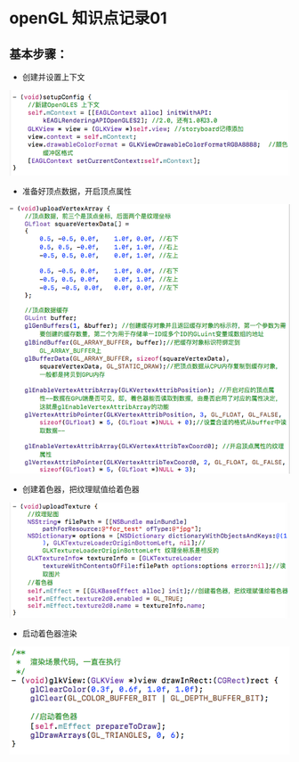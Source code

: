 # openGL 知识点记录01

## 基本步骤：

* 创建并设置上下文

![](/assets/CF42409F-17F3-45BB-9DCD-87BA8324DD4C.png)

* 准备好顶点数据，开启顶点属性

![](/assets/13A734DB-7C6A-40DC-8B12-0641857533CF.png)

* 创建着色器，把纹理赋值给着色器

![](/assets/97AD96BF-4927-4CD5-B939-52DD2085E1C2.png)

* 启动着色器渲染

![](/assets/AD7D0196-FC02-4BA6-81AA-AD7F3A097200.png)

